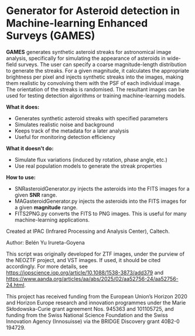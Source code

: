 # **G**enerator for **A**steroid detection in **M**achine-learning **E**nhanced **S**urveys (GAMES)

**GAMES** generates synthetic asteroid streaks for astronomical image analysis, specifically for simulating the appearance of asteroids in wide-field surveys. The user can specify a coarse magnitude-length distribution to generate the streaks. For a given magnitude, it calculates the appropriate brightness per pixel and injects synthetic streaks into the images, making them realistic by convolving them with the PSF of each individual image. The orientation of the streaks is randomised. The resultant images can be used for testing detection algorithms or training machine-learning models.

**What it does:**

* Generates synthetic asteroid streaks with specified parameters
* Simulates realistic noise and background
* Keeps track of the metadata for a later analysis
* Useful for monitoring detection efficiency

**What it doesn't do:**

* Simulate flux variations (induced by rotation, phase angle, etc.)
* Use real population models to generate the streak properties

**How to use:**

* SNRasteroidGenerator.py injects the asteroids into the FITS images for a given **SNR** range.
* MAGasteroidGenerator.py injects the asteroids into the FITS images for a given **magnitude** range.
* FITS2PNG.py converts the FITS to PNG images. This is useful for many machine-learning applications. 

Created at IPAC (Infrared Processing and Analysis Center), Caltech.

Author: Belén Yu Irureta-Goyena

This script was originally developed for ZTF images, under the purview of the NEOZTF project, and VST images. If used, it should be cited accordingly. For more details, see https://iopscience.iop.org/article/10.1088/1538-3873/add379 and https://www.aanda.org/articles/aa/abs/2025/02/aa52756-24/aa52756-24.html. 

This project has received funding from the European Union’s Horizon 2020 and Horizon Europe research and innovation programmes under the Marie Skłodowska-Curie grant agreement Nos. 945363 and 101105725, and funding from the Swiss National Science Foundation and the Swiss Innovation Agency (Innosuisse) via the BRIDGE Discovery grant 40B2-0 194729.
